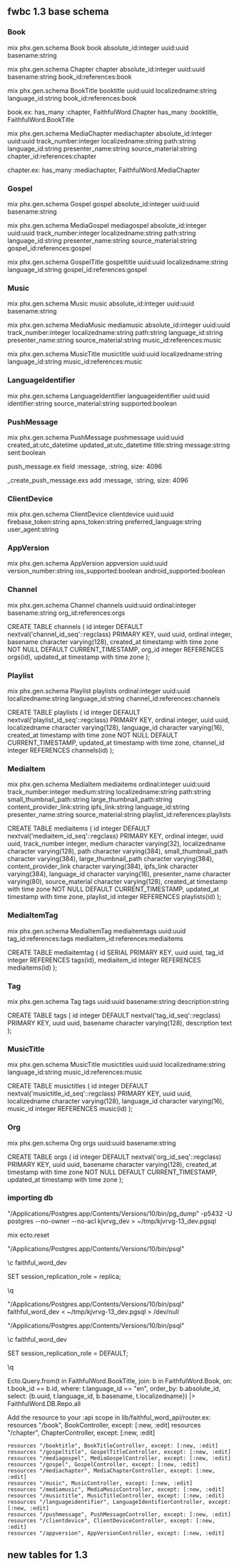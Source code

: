 ## fwbc 1.3 base schema

### Book

mix phx.gen.schema Book book absolute_id:integer uuid:uuid basename:string

mix phx.gen.schema Chapter chapter absolute_id:integer uuid:uuid basename:string book_id:references:book

mix phx.gen.schema BookTitle booktitle uuid:uuid localizedname:string language_id:string book_id:references:book

book.ex:
      has_many :chapter, FaithfulWord.Chapter
      has_many :booktitle, FaithfulWord.BookTitle

mix phx.gen.schema MediaChapter mediachapter absolute_id:integer uuid:uuid track_number:integer localizedname:string path:string language_id:string presenter_name:string source_material:string chapter_id:references:chapter

chapter.ex:
      has_many :mediachapter, FaithfulWord.MediaChapter

### Gospel

mix phx.gen.schema Gospel gospel absolute_id:integer uuid:uuid basename:string

mix phx.gen.schema MediaGospel mediagospel absolute_id:integer uuid:uuid track_number:integer localizedname:string path:string language_id:string presenter_name:string source_material:string gospel_id:references:gospel

mix phx.gen.schema GospelTitle gospeltitle uuid:uuid localizedname:string language_id:string gospel_id:references:gospel


### Music

mix phx.gen.schema Music music absolute_id:integer uuid:uuid basename:string

mix phx.gen.schema MediaMusic mediamusic absolute_id:integer uuid:uuid track_number:integer localizedname:string path:string language_id:string presenter_name:string source_material:string music_id:references:music

mix phx.gen.schema MusicTitle musictitle uuid:uuid localizedname:string language_id:string music_id:references:music

### LanguageIdentifier

mix phx.gen.schema LanguageIdentifier languageidentifier uuid:uuid identifier:string source_material:string supported:boolean


### PushMessage

mix phx.gen.schema PushMessage pushmessage uuid:uuid created_at:utc_datetime updated_at:utc_datetime title:string message:string sent:boolean

push_message.ex
      field :message, :string, size: 4096

<timestamp>_create_push_message.exs
      add :message, :string, size: 4096


### ClientDevice

mix phx.gen.schema ClientDevice clientdevice uuid:uuid firebase_token:string apns_token:string preferred_language:string user_agent:string


### AppVersion

mix phx.gen.schema AppVersion appversion uuid:uuid version_number:string ios_supported:boolean android_supported:boolean

### Channel

mix phx.gen.schema Channel channels uuid:uuid ordinal:integer basename:string org_id:references:orgs

CREATE TABLE channels (
    id integer DEFAULT nextval('channel_id_seq'::regclass) PRIMARY KEY,
    uuid uuid,
    ordinal integer,
    basename character varying(128),
    created_at timestamp with time zone NOT NULL DEFAULT CURRENT_TIMESTAMP,
    org_id integer REFERENCES orgs(id),
    updated_at timestamp with time zone
);

### Playlist

mix phx.gen.schema Playlist playlists ordinal:integer uuid:uuid localizedname:string language_id:string channel_id:references:channels

CREATE TABLE playlists (
    id integer DEFAULT nextval('playlist_id_seq'::regclass) PRIMARY KEY,
    ordinal integer,
    uuid uuid,
    localizedname character varying(128),
    language_id character varying(16),
    created_at timestamp with time zone NOT NULL DEFAULT CURRENT_TIMESTAMP,
    updated_at timestamp with time zone,
    channel_id integer REFERENCES channels(id)
);

### MediaItem

mix phx.gen.schema MediaItem mediaitems ordinal:integer uuid:uuid track_number:integer medium:string localizedname:string path:string small_thumbnail_path:string large_thumbnail_path:string content_provider_link:string ipfs_link:string language_id:string presenter_name:string source_material:string playlist_id:references:playlists

CREATE TABLE mediaitems (
    id integer DEFAULT nextval('mediaitem_id_seq'::regclass) PRIMARY KEY,
    ordinal integer,
    uuid uuid,
    track_number integer,
    medium character varying(32),
    localizedname character varying(128),
    path character varying(384),
    small_thumbnail_path character varying(384),
    large_thumbnail_path character varying(384),
    content_provider_link character varying(384),
    ipfs_link character varying(384),
    language_id character varying(16),
    presenter_name character varying(80),
    source_material character varying(128),
    created_at timestamp with time zone NOT NULL DEFAULT CURRENT_TIMESTAMP,
    updated_at timestamp with time zone,
    playlist_id integer REFERENCES playlists(id)
);

### MediaItemTag

mix phx.gen.schema MediaItemTag mediaitemtags uuid:uuid tag_id:references:tags mediaitem_id:references:mediaitems

CREATE TABLE mediaitemtag (
    id SERIAL PRIMARY KEY,
    uuid uuid,
    tag_id integer REFERENCES tags(id),
    mediaitem_id integer REFERENCES mediaitems(id)
);

### Tag

mix phx.gen.schema Tag tags uuid:uuid basename:string description:string

CREATE TABLE tags (
    id integer DEFAULT nextval('tag_id_seq'::regclass) PRIMARY KEY,
    uuid uuid,
    basename character varying(128),
    description text
);

### MusicTitle

mix phx.gen.schema MusicTitle musictitles uuid:uuid localizedname:string language_id:string music_id:references:music

CREATE TABLE musictitles (
    id integer DEFAULT nextval('musictitle_id_seq'::regclass) PRIMARY KEY,
    uuid uuid,
    localizedname character varying(128),
    language_id character varying(16),
    music_id integer REFERENCES music(id)
);

### Org

mix phx.gen.schema Org orgs uuid:uuid basename:string

CREATE TABLE orgs (
    id integer DEFAULT nextval('org_id_seq'::regclass) PRIMARY KEY,
    uuid uuid,
    basename character varying(128),
    created_at timestamp with time zone NOT NULL DEFAULT CURRENT_TIMESTAMP,
    updated_at timestamp with time zone
);






### importing db

"/Applications/Postgres.app/Contents/Versions/10/bin/pg_dump" -p5432 -U postgres --no-owner --no-acl kjvrvg_dev > ~/tmp/kjvrvg-13_dev.pgsql

mix ecto.reset

"/Applications/Postgres.app/Contents/Versions/10/bin/psql"

\c faithful_word_dev

SET session_replication_role = replica;

\q

"/Applications/Postgres.app/Contents/Versions/10/bin/psql" faithful_word_dev < ~/tmp/kjvrvg-13_dev.pgsql > /dev/null

"/Applications/Postgres.app/Contents/Versions/10/bin/psql"

\c faithful_word_dev

SET session_replication_role = DEFAULT;

\q



Ecto.Query.from(t in FaithfulWord.BookTitle, join: b in FaithfulWord.Book, on: t.book_id == b.id, where: t.language_id  == "en", order_by: b.absolute_id, select: {b.uuid, t.language_id, b.basename, t.localizedname}) |> FaithfulWord.DB.Repo.all








Add the resource to your :api scope in lib/faithful_word_api/router.ex:
    resources "/book", BookController, except: [:new, :edit]
    resources "/chapter", ChapterController, except: [:new, :edit]

    resources "/booktitle", BookTitleController, except: [:new, :edit]
    resources "/gospeltitle", GospelTitleController, except: [:new, :edit]
    resources "/mediagospel", MediaGospelController, except: [:new, :edit]
    resources "/gospel", GospelController, except: [:new, :edit]
    resources "/mediachapter", MediaChapterController, except: [:new, :edit]
    resources "/music", MusicController, except: [:new, :edit]
    resources "/mediamusic", MediaMusicController, except: [:new, :edit]
    resources "/musictitle", MusicTitleController, except: [:new, :edit]
    resources "/languageidentifier", LanguageIdentifierController, except: [:new, :edit]
    resources "/pushmessage", PushMessageController, except: [:new, :edit]
    resources "/clientdevice", ClientDeviceController, except: [:new, :edit]
    resources "/appversion", AppVersionController, except: [:new, :edit]

## new tables for 1.3

